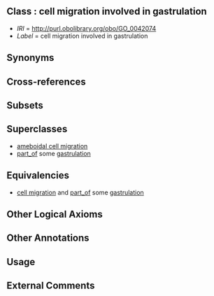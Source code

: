
## Class : cell migration involved in gastrulation

 * *IRI* = http://purl.obolibrary.org/obo/GO_0042074
 * *Label* = cell migration involved in gastrulation

## Synonyms


## Cross-references


## Subsets


## Superclasses

 * [ameboidal cell migration](../../GO/67/GO_0001667.md)
 * [part_of](../../BFO/50/BFO_0000050.md) some [gastrulation](../../GO/69/GO_0007369.md)

## Equivalencies

 * [cell migration](../../GO/77/GO_0016477.md) and [part_of](../../BFO/50/BFO_0000050.md) some [gastrulation](../../GO/69/GO_0007369.md)

## Other Logical Axioms


## Other Annotations


## Usage


## External Comments

